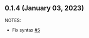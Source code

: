 ## 0.1.4 (January 03, 2023)

NOTES:

* Fix syntax [#5](https://github.com/hashicorp/terraform-provider-null/issues/5)

